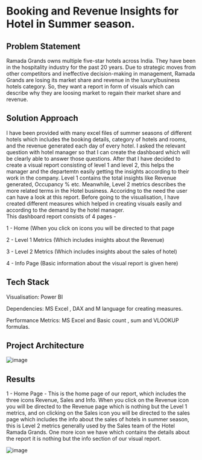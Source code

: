 # Booking and Revenue Insights for Hotel in Summer season.

## Problem Statement
Ramada Grands owns multiple five-star hotels across India. They have been in the hospitality industry for the past 20 years. Due to strategic moves from other competitors and ineffective decision-making in management, Ramada Grands are losing its market share and revenue in the luxury/business hotels category. So, they want a report in form of visuals which can describe why they are loosing market to regain their market share and revenue. 

## Solution Approach
I have been provided with many excel files of summer seasons of different hotels which includes the booking details, category of hotels and rooms, and the revenue generated each day of every hotel. I asked the relevant question with hotel manager so that I can create the dashboard which will be clearly able to answer those questions. After that I have decided to create a visual report consisting of level 1 and level 2, this helps the manager and the departemtn easily getting the insights according to their work in the company. Level 1 contains the total insights like Revenue generated, Occupancy % etc. Meanwhile, Level 2 metrics describes the more related terms in the Hotel business. Accoridng to the need the user can have a look at this report. Before going to the visualisation, I have created different measures which helped in creating visuals easily and according to the demand by the hotel manager.  
This dashboard report consists of 4 pages -

1 - Home (When you click on icons you will be directed to that page

2 - Level 1 Metrics (Which includes insights about the Revenue)

3 - Level 2 Metrics (Which includes insights about the sales of hotel)

4 - Info Page (Basic information about the visual report is given here)

## Tech Stack
Visualisation: Power BI

Dependencies: MS Excel , DAX and M language for creating measures. 

Performance Metrics: MS Excel and Basic count , sum and VLOOKUP formulas.

## Project Architecture

![image](https://github.com/harshvardhan0303/Hospitality-Domain/assets/91109131/5295a585-54e4-418e-904a-fffa4cfab112)

## Results

1 - Home Page - This is the home page of our report, which includes the three icons Revenue, Sales and Info. When you click on the Revenue icon you will be directed to the Revenue page which is nothing but the Level 1 metrics, and on clicking on the Sales icon you will be directed to the sales page which includes the info about the sales of hotels in summer season, this is Level 2 metrics generally used by the Sales team of the Hotel Ramada Grands. One more icon we have which contains the details about the report it is nothing but the info section of our visual report. 

![image](https://github.com/harshvardhan0303/Hospitality-Domain/assets/91109131/f3cf1bff-3c1d-444a-91c6-7dd40f27a6c7)

